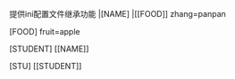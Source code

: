 提供ini配置文件继承功能
|[NAME]
|[[FOOD]]
zhang=panpan


[FOOD]
fruit=apple


[STUDENT]
[[NAME]]

[STU]
[[STUDENT]]
